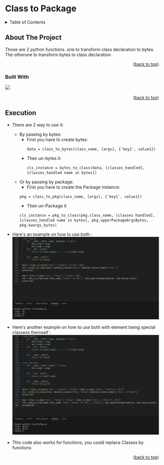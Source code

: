 # Class to Package
<a name="readme-top"></a>

<!-- TABLE OF CONTENTS -->
<details>
  <summary>Table of Contents</summary>
  <ol>
    <li>
      <a href="#about-the-project">About The Project</a>
      <ul>
        <li><a href="#built-with">Built With</a></li>
      </ul>
    </li>
    <li><a href="#Execution">Execution</a></li>
  </ol>
</details>



<!-- ABOUT THE PROJECT -->
## About The Project

Those are 2 python functions. one to transform class declaration to bytes.
The otherone to transform bytes to class declaration

<p align="right">(<a href="#readme-top">back to top</a>)</p>

### Built With

<img src="https://img.shields.io/badge/python-3670A0?style=for-the-badge&logo=python&logoColor=ffdd54">

<p align="right">(<a href="#readme-top">back to top</a>)</p>

## Execution
* There are 2 way to use it:
  * By passing by bytes:
    * First you have to create bytes:
      ```
      data = class_to_bytes(class_name, [args], {'key1', value1})
      ```
    * Then un-bytes it:
      ```
      cls_instance = bytes_to_class(data, [classes_handled], [classes_handled name in bytes])
      ```
  * Or by passing by package:
    * First you have to create the Package instance:
    ```
    pkg = class_to_pkg(class_name, [args], {'key1', value1})
    ```
    * Then un-Package it
    ```
    cls_instance = pkg_to_class(pkg.class_name, [classes handled], [classes_handled name in bytes], pkg.upperPackageArgsBytes, pkg.kwargs_bytes)
    ```

* Here's an example on how to use both :
![Execution](screenshots/execution.png)

* Here's another example on how to use both with element being special classess themself :
![Execution](screenshots/execution2.png)

* This code also works for functions, you could replace Classes by functions

<p align="right">(<a href="#readme-top">back to top</a>)</p>